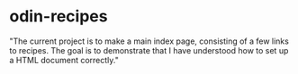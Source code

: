 # odin-recipes
"The current project is to make a main index page, consisting of a few links to recipes. 
The goal is to demonstrate that I have understood how to set up a HTML document correctly." 
